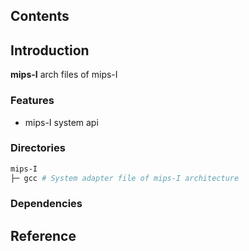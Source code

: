 ## Contents

## Introduction
**mips-I** arch files of mips-I

### Features
- mips-I system api

### Directories

```sh
mips-I
├─ gcc # System adapter file of mips-I architecture
```

### Dependencies

## Reference
